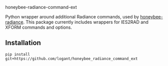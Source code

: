  honeybee-radiance-command-ext

Python wrapper around additional Radiance commands, used by [honeybee-radiance](https://www.ladybug.tools/honeybee-radiance/docs/). This package currently includes wrappers for IES2RAD and XFORM commands and options. 

## Installation

```console
pip install git+https://github.com/logant/honeybee_radiance_command_ext
```
